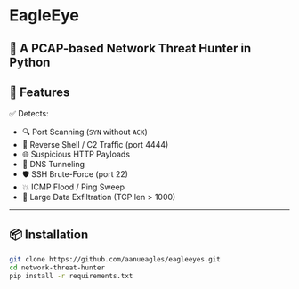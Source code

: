 # EagleEye
🦅 A PCAP-based Network Threat Hunter in Python
---

## 🚀 Features

✅ Detects:
- 🔍 Port Scanning (`SYN` without `ACK`)
- 🎯 Reverse Shell / C2 Traffic (port 4444)
- 🌐 Suspicious HTTP Payloads
- 📡 DNS Tunneling
- 🛡️ SSH Brute-Force (port 22)
- 💥 ICMP Flood / Ping Sweep
- 🧳 Large Data Exfiltration (TCP len > 1000)

---

## 📦 Installation

```bash
git clone https://github.com/aanueagles/eagleeyes.git
cd network-threat-hunter
pip install -r requirements.txt
